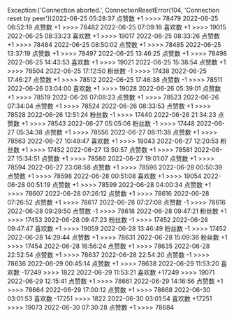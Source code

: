 Exception:('Connection aborted.', ConnectionResetError(104, 'Connection reset by peer'))2022-06-25  05:28:37   点赞数 +1 >>>> 78479
2022-06-25  06:52:19   点赞数 +1 >>>> 78482
2022-06-25  07:09:18   喜欢数 +1 >>>> 19015
2022-06-25  08:33:23   喜欢数 +1 >>>> 19017
2022-06-25  08:33:26   点赞数 +1 >>>> 78484
2022-06-25  08:50:02   点赞数 +1 >>>> 78485
2022-06-25  13:37:19   点赞数 +1 >>>> 78497
2022-06-25  13:46:25   点赞数 +1 >>>> 78498
2022-06-25  14:43:53   喜欢数 +1 >>>> 19021
2022-06-25  15:38:54   点赞数 +1 >>>> 78504
2022-06-25  17:12:50   粉丝数 -1 >>>> 17438
2022-06-25  17:46:27   点赞数 +1 >>>> 78512
2022-06-25  17:46:38   点赞数 -1 >>>> 78511
2022-06-26  03:04:00   喜欢数 +1 >>>> 19028
2022-06-26  05:39:01   点赞数 +1 >>>> 78519
2022-06-26  07:08:23   点赞数 +1 >>>> 78523
2022-06-26  07:34:04   点赞数 +1 >>>> 78524
2022-06-26  08:33:53   点赞数 +1 >>>> 78528
2022-06-26  12:51:24   粉丝数 -1 >>>> 17440
2022-06-26  21:34:23   点赞数 +1 >>>> 78543
2022-06-27  05:05:06   粉丝数 -1 >>>> 17448
2022-06-27  05:34:38   点赞数 +1 >>>> 78556
2022-06-27  08:11:38   点赞数 +1 >>>> 78563
2022-06-27  10:49:47   喜欢数 +1 >>>> 19043
2022-06-27  12:20:53   粉丝数 +1 >>>> 17452
2022-06-27  13:50:57   点赞数 +1 >>>> 78581
2022-06-27  15:34:51   点赞数 +1 >>>> 78586
2022-06-27  19:01:07   点赞数 +1 >>>> 78594
2022-06-27  23:08:58   点赞数 +1 >>>> 78596
2022-06-28  00:50:39   点赞数 +1 >>>> 78598
2022-06-28  00:51:08   喜欢数 +1 >>>> 19054
2022-06-28  00:51:19   点赞数 +1 >>>> 78599
2022-06-28  04:00:34   点赞数 +1 >>>> 78607
2022-06-28  07:26:12   点赞数 +1 >>>> 78616
2022-06-28  07:26:52   点赞数 +1 >>>> 78617
2022-06-28  07:27:08   点赞数 -1 >>>> 78616
2022-06-28  09:29:50   点赞数 -1 >>>> 78618
2022-06-28  09:47:21   粉丝数 +1 >>>> 17453
2022-06-28  09:47:23   粉丝数 -1 >>>> 17452
2022-06-28  09:47:47   喜欢数 +1 >>>> 19059
2022-06-28  13:46:49   粉丝数 -1 >>>> 17452
2022-06-28  14:29:44   点赞数 +1 >>>> 78631
2022-06-28  15:09:36   粉丝数 +1 >>>> 17454
2022-06-28  16:56:24   点赞数 +1 >>>> 78635
2022-06-28  22:52:54   点赞数 +1 >>>> 78637
2022-06-28  22:54:20   点赞数 -1 >>>> 78636
2022-06-29  00:45:14   点赞数 +1 >>>> 78638
2022-06-29  11:53:20   喜欢数 -17249 >>>> 1822
2022-06-29  11:53:21   喜欢数 +17249 >>>> 19071
2022-06-29  12:15:41   点赞数 +1 >>>> 78661
2022-06-29  14:16:56   点赞数 +1 >>>> 78664
2022-06-29  17:00:12   点赞数 +1 >>>> 78668
2022-06-30  03:01:53   喜欢数 -17251 >>>> 1822
2022-06-30  03:01:54   喜欢数 +17251 >>>> 19073
2022-06-30  07:30:28   点赞数 +1 >>>> 78684
